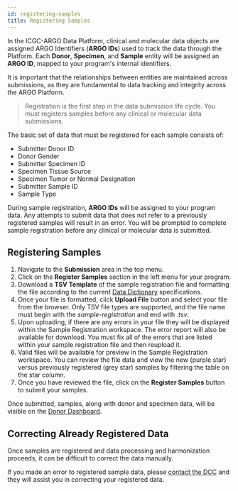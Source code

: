 ```yaml
---
id: registering-samples
title: Registering Samples
---
```


In the ICGC-ARGO Data Platform, clinical and molecular data objects are assigned ARGO Identifiers (**ARGO IDs**) used to track the data through the Platform. Each **Donor**, **Specimen**, and **Sample** entity will be assigned an **ARGO ID**, mapped to your program's internal identifiers.

It is important that the relationships between entities are  maintained across submissions, as they are fundamental to data tracking and integrity across the ARGO Platform.

> Registration is the first step in the data submission life cycle.  You must registers samples before any clinical or molecular data submissions.

The basic set of data that must be registered for each sample consists of:
* Submitter Donor ID
* Donor Gender
* Submitter Specimen ID
* Specimen Tissue Source
* Specimen Tumor or Normal Designation
* Submitter Sample ID
* Sample Type

During sample registration, **ARGO IDs** will be assigned to your program data. Any attempts to submit data that does not refer to a previously registered samples will result in an error. You will be prompted to complete sample registration before any clinical or molecular data is submitted.

## Registering Samples
1. Navigate to the **Submission** area in the top menu.
1. Click on the **Register Samples** section in the left menu for your program.
1. Download a **TSV Template** of the sample registration file and formatting the file according to the current [Data Dictionary](/dictionary) specifications.
1. Once your file is formatted, click **Upload File** button and select your file from the browser. Only TSV file types are supported, and the file name must begin with the *sample-registration* and end with _.tsv_.
1. Upon uploading, if there are any errors in your file they will be displayed within the Sample Registration workspace. The error report will also be available for download. You must fix all of the errors that are listed within your sample registration file and then reupload it.
1. Valid files will be available for preview in the Sample Registration workspace.  You can review the file data and view the new (purple star) versus previously registered (grey star) samples by filtering the table on the star column.
1. Once you have reviewed the file, click on the **Register Samples** button to submit your samples.

Once submitted, samples, along with donor and specimen data, will  be visible on the [Donor Dashboard](/linktootherdocpagexxxxx).

## Correcting Already Registered Data
Once samples are registered and data processing and harmonization proceeds, it can be difficult to correct the data manually.

If you made an error to registered sample data, please [contact the DCC](https://platform-ui.qa.argo.cancercollaboratory.org/contact) and they will assist you in correcting your registered data.  
